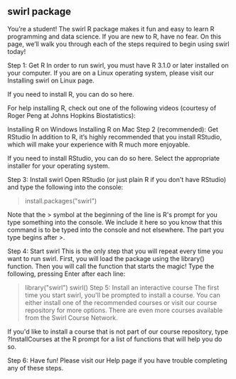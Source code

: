## swirl package 

You’re a student!
The swirl R package makes it fun and easy to learn R programming and data science. If you are new to R, have no fear. On this page, we’ll walk you through each of the steps required to begin using swirl today!

Step 1: Get R
In order to run swirl, you must have R 3.1.0 or later installed on your computer. If you are on a Linux operating system, please visit our Installing swirl on Linux page.

If you need to install R, you can do so here.

For help installing R, check out one of the following videos (courtesy of Roger Peng at Johns Hopkins Biostatistics):

Installing R on Windows
Installing R on Mac
Step 2 (recommended): Get RStudio
In addition to R, it’s highly recommended that you install RStudio, which will make your experience with R much more enjoyable.

If you need to install RStudio, you can do so here. Select the appropriate installer for your operating system.

Step 3: Install swirl
Open RStudio (or just plain R if you don't have RStudio) and type the following into the console:

> install.packages("swirl")

Note that the > symbol at the beginning of the line is R's prompt for you type something into the console. We include it here so you know that this command is to be typed into the console and not elsewhere. The part you type begins after >.

Step 4: Start swirl
This is the only step that you will repeat every time you want to run swirl. First, you will load the package using the library() function. Then you will call the function that starts the magic! Type the following, pressing Enter after each line:

> library("swirl")
> swirl()
Step 5: Install an interactive course
The first time you start swirl, you'll be prompted to install a course. You can either install one of the recommended courses or visit our course repository for more options. There are even more courses available from the Swirl Course Network.

If you'd like to install a course that is not part of our course repository, type ?InstallCourses at the R prompt for a list of functions that will help you do so.

Step 6: Have fun!
Please visit our Help page if you have trouble completing any of these steps.
